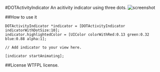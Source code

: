 #DOTActivityIndicator
An acitivity indicator using three dots. ![screenshot](https://raw.github.com/wentingliu/DOTActivityIndicator/master/Indicator.png)

##How to use it
  
    DOTActivityIndicator *indicator = [DOTActivityIndicator indicatorWithDotSize:10];
    indicator.highlightedColor = [UIColor colorWithRed:0.13 green:0.32 blue:0.88 alpha:1];
    
    // Add indicator to your view here.
    
    [indicator startAnimating];
    

##License
WTFPL license.